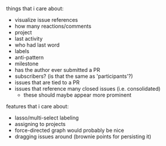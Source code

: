 things that i care about:

* visualize issue references
* how many reactions/comments
* project
* last activity
* who had last word
* labels
* anti-pattern
* milestone
* has the author ever submitted a PR
* subscribers? (is that the same as 'participants'?)
* issues that are tied to a PR
* issues that reference many closed issues (i.e. consolidated)
  * these should maybe appear more prominent

features that i care about:

* lasso/multi-select labeling
* assigning to projects
* force-directed graph would probably be nice
* dragging issues around (brownie points for persisting it)

